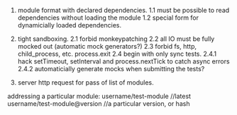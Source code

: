 
1. module format with declared dependencies.
  1.1 must be possible to read dependencies without loading the module
  1.2 special form for dynamicially loaded dependencies.

2. tight sandboxing.
  2.1 forbid monkeypatching
  2.2 all IO must be fully mocked out (automatic mock generators?)
  2.3 forbid fs, http, child_process, etc. process.exit
  2.4 begin with only sync tests.
  2.4.1 hack setTimeout, setInterval and process.nextTick to catch async errors
  2.4.2 automaticially generate mocks when submitting the tests?

3. server http request for pass of list of modules.

addressing a particular module:
 username/test-module //latest
 username/test-module@version //a particular version,
 or hash
